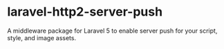 # laravel-http2-server-push

A middleware package for Laravel 5 to enable server push for your script, style, and image assets.
